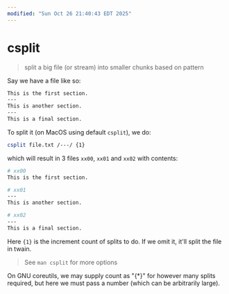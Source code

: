 ```yaml
---
modified: "Sun Oct 26 21:40:43 EDT 2025"
---
```


# csplit
> split a big file (or stream) into smaller chunks based on pattern

Say we have a file like so:

```txt
This is the first section.
---
This is another section.
---
This is a final section.
```

To split it (on MacOS using default `csplit`), we do:

```bash
csplit file.txt /---/ {1}
```

which will result in 3 files `xx00`, `xx01` and `xx02` with contents:

```bash
# xx00
This is the first section.

# xx01
---
This is another section.

# xx02
---
This is a final section.

```

Here `{1}` is the increment count of splits to do. If we omit it, it'll split the file in twain.

> See `man csplit` for more options

On GNU coreutils, we may supply count as "{\*}" for however many splits required, but here we must pass a number (which can be arbitrarily large).
